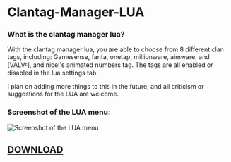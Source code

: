 # Clantag-Manager-LUA
### **What is the clantag manager lua?**
With the clantag manager lua, you are able to choose from 8 different clan tags, including: Gamesense, fanta, onetap, millionware, aimware, and [VALVᴱ], and nicel's animated numbers tag. The tags are all enabled or disabled in the lua settings tab.

I plan on adding more things to this in the future, and all criticism or suggestions for the LUA are welcome.

### **Screenshot of the LUA menu:**
![Screenshot of the LUA menu](https://i.gyazo.com/8e181637129e9a3ffc154d04de391b7f.png)

## **[DOWNLOAD](https://anonfiles.com/h7W569Zbof/Sampli-Multiple-Killsay_lua)**
